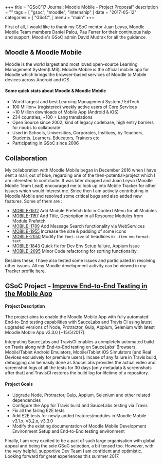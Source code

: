 +++
title = "GSoC'17 Journal: Moodle Mobile - Project Proposal"
description = ""
tags = [
    "gsoc",
    "moodle",
    "internship"
]
date = "2017-05-12"
categories = [
    "GSoC",
]
menu = "main"
+++


First of all, I would like to thank my GSoC mentor Juan Leyva, Moodle Mobile Team members Daniel Palou, Pau Ferrer for their continuous help and support, Moodle's GSoC admin David Mudrak for all the guidance.


## Moodle & Moodle Mobile

Moodle is the world largest and most loved open-source Learning Management System(LMS). Moodle Mobile is the official mobile app for Moodle which brings the browser-based services of Moodle to Mobile devices across Android and iOS.

#### Some quick stats about Moodle & Moodle Mobile
- World largest and best Learning Management System / EdTech
- 100 Million+ (registered) weekly active users of Core Services
- ~10 Million downloads of Mobile App (Android & iOS)
- 234 countries, ~100 + Lang translations
- Open Source since 2002, kind of legacy codebase, high entry barriers for noobs to collaborate
- Used in Schools, Universities, Corporates, Institues, by Teachers, Students, Learners, Educators, Trainers etc
- Participating in GSoC since 2006


## Collaboration

My collaboration with Moodle Mobile began in December 2016 when I have sent a mail, out of blue, regarding one of the then-potential-project which I am interested to contribute. It was later dropped and Juan Leyva (Moodle Mobile Team Lead) encouraged me to look up into Mobile Tracker for other issues which would interest me. Since then I am actively contributing in Moodle Mobile and resolved some critical bugs and also added new features. Some of them are : 
* [MOBILE-1512](https://tracker.moodle.org/browse/MOBILE-1512) Add Module Prefetch Info in Context Menu for all Modules 
* [MOBILE-1157](https://tracker.moodle.org/browse/MOBILE-1157) Add Title, Description in all Resource Modules from Module Prefetch
* [MOBILE-1789](https://tracker.moodle.org/browse/MOBILE-1789) Add Message Search functionality via WebServices
* [MOBILE-1955](https://tracker.moodle.org/browse/MOBILE-1955) Increase the size & padding of some icons 
* [MOBILE-2050](2050) Modify the `font-size` of headlines in `.item mm-format-text`
* [MOBILE-1843](https://tracker.moodle.org/browse/MOBILE-1843) Quick fix for Dev Env Setup failure, Appium Issue
* [MOBILE-2095](https://tracker.moodle.org/browse/MOBILE-2095) Minor Code refactoring for sorting functionality.

Besides these, I have also tested some issues and participated in resolving other issues. All my Moodle development activity can be viewed in my Tracker profile [here](https://tracker.moodle.org/secure/ViewProfile.jspa?name=magician03).


## GSoC Project - [Improve End-to-End Testing in the Mobile App](https://docs.google.com/document/d/1zRKzCcvDpdhbIhteiyk4ctNOdinup-RahKclaGZHb4w/edit?usp=sharing)

#### Project Description
The project aims to enable the Moodle Mobile App with fully automated End-to-End testing capabilities with SauceLabs and Travis CI using latest upgraded versions of Node, Protractor, Gulp, Appium, Selenium with latest Moodle Mobile App v3.3.0 [~15/5/2017].

Integrating SauceLabs and TravisCI enables a completely automated build on Travis along with End-to-End testing on SauceLabs’ Browsers, Mobile/Tablet Android Emulators, Mobile/Tablet iOS Simulators [and Real Devices exclusively for premium users]. Incase of any failure in Travis build, debugging can be easily done as SauceLabs provides the actual video and screenshot logs of all the tests for 30 days [only metadata & screenshots after that] and TravisCI restores the build log for lifetime of a repository.

#### Project Goals
- Upgrade Node, Protractor, Gulp, Appium, Selenium and other related dependencies
- Configure the App for Travis build and SauceLabs testing via Travis
- Fix all the failing E2E tests
- Add E2E tests for newly added features/modules in Moodle Mobile v3.1.x, v3.2.x, v3.3.0
- Modify the existing documentation of Moodle Mobile Development Environment Setup and End-to-End testing environment



Finally, I am very excited to be a part of such large organisation with global appeal and being the sole GSoC selection, a bit tensed too. However, with the very helpful, supportive Dev Team I am confident and optimistic. Looking forward for great experiences this summer 2017.
